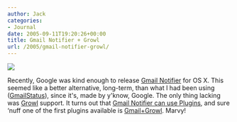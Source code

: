 ```yaml
---
author: Jack
categories:
- Journal
date: 2005-09-11T19:20:26+00:00
title: Gmail Notifier + Growl
url: /2005/gmail-notifier-growl/
---
```


![][1]

Recently, Google was kind enough to release [Gmail Notifier][2] for OS X. This seemed like a better alternative, long-term, than what I had been using ([GmailStatus][3]), since it's, made by y'know, Google. The only thing lacking was [Growl][4] support. It turns out that [Gmail Notifier can use Plugins][5], and sure &#8216;nuff one of the first plugins available is [Gmail+Growl][6]. Marvy!

 [1]: /files/gmailplusgrowl.png
 [2]: http://toolbar.google.com/gmail-helper/
 [3]: http://homepage.mac.com/carsten.guenther/GmailStatus/
 [4]: http://growl.info/
 [5]: http://googleblog.blogspot.com/2005/09/extras-for-your-mac-gmail-notifier.html
 [6]: http://www.wootest.net/gmailgrowl/